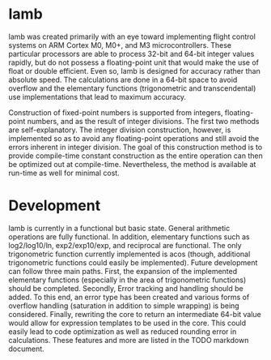 # Iamb
Iamb was created primarily with an eye toward implementing flight control systems on ARM Cortex M0, M0+, and M3 microcontrollers.  These particular processors are able to process 32-bit and 64-bit integer values rapidly, but do not possess a floating-point unit that would make the use of float or double efficient.  Even so, Iamb is designed for accuracy rather than absolute speed.  The calculations are done in a 64-bit space to avoid overflow and the elementary functions (trigonometric and transcendental) use implementations that lead to maximum accuracy.

Construction of fixed-point numbers is supported from integers, floating-point numbers, and as the result of integer divisions.  The first two methods are self-explanatory.  The integer division construction, however, is implemented so as to avoid any floating-point operations and still avoid the errors inherent in integer division.  The goal of this construction method is to provide compile-time constant construction as the entire operation can then be optimized out at compile-time.  Nevertheless, the method is available at run-time as well for minimal cost.

# Development
Iamb is currently in a functional but basic state.  General arithmetic operations are fully functional.  In addition, elementary functions such as log2/log10/ln, exp2/exp10/exp, and reciprocal are functional.  The only trigonometric function currently implemented is acos (though, additional trigonometric functions could easily be implemented).  Future development can follow three main paths.  First, the expansion of the implemented elementary functions (especially in the area of trigonometric functions) should be completed.  Secondly, Error tracking and handling should be added.  To this end, an error type has been created and various forms of overflow handling (saturation in addition to simple wrapping) is being considered.  Finally, rewriting the core to return an intermediate 64-bit value would allow for expression templates to be used in the core.  This could easily lead to code optimization as well as reduced rounding error in calculations.  These features and more are listed in the TODO markdown document.
